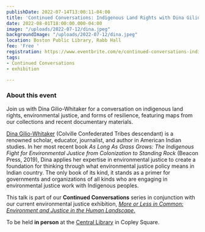 ```yaml
---
publishDate: 2022-07-14T13:00:11-04:00
title: 'Continued Conversations: Indigenous Land Rights with Dina Gilio-Whitaker'
date: 2022-08-01T18:00:00.000-04:00
image: "/uploads/2022-07-12/dina.jpeg"
backgroundImage: "/uploads/2022-07-12/dina.jpeg"
location: Boston Public Library, Rabb Hall
fee: 'Free '
registration: https://www.eventbrite.com/e/continued-conversations-indigenous-land-rights-with-dina-gilio-whitaker-tickets-378019676027
tags:
- Continued Conversations
- exhibition

---
```

### About this event

Join us with Dina Gilio-Whitaker for a conversation on indigenous land rights, environmental justice, and forms of resilience, featuring maps from our collections and recent documentary materials.

[Dina Gilio-Whitaker](https://dgwconsulting.org/#bio) (Colville Confederated Tribes descendant) is a renowned scholar, educator, journalist, and author in American Indian studies. In her most recent book _As Long As Grass Grows: The Indigenous Fight for Environmental Justice from Colonization to Standing Rock_ (Beacon Press, 2019), Dina applies her expertise in environmental justice to create a foundation for thinking through what environmental justice policy means in Indian country. The only book of its kind, it stands as a primer for governments and organizations of all kinds who are engaging in environmental justice work with Indigenous peoples.

This talk is part of our **Continued Conversations** series in conjunction with our current environmental justice exhibition, [_More or Less in Common: Environment and Justice in the Human Landscape_.](https://www.leventhalmap.org/digital-exhibitions/more-or-less-in-common/)

To be held **in person** at the [Central Library](https://www.bpl.org/locations/3/) in Copley Square.